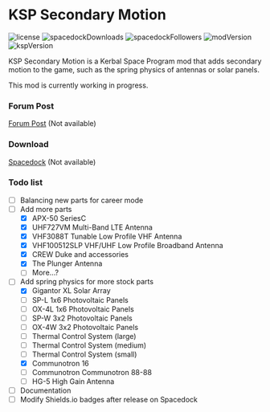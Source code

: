 # KSP Secondary Motion

![license](https://img.shields.io/github/license/Icecovery/KSPSecondaryMotion?style=for-the-badge)
![spacedockDownloads](http://img.shields.io/badge/dynamic/json?style=for-the-badge&?color=66adff&label=downloads&query=%24.downloads&suffix=+&url=https%3A%2F%2Fspacedock.info%2Fapi%2Fmod%2F0000)
![spacedockFollowers](http://img.shields.io/badge/dynamic/json?style=for-the-badge&?color=1ec92a&label=followers&query=%24.followers&suffix=+&url=https%3A%2F%2Fspacedock.info%2Fapi%2Fmod%2F0000)
![modVersion](https://img.shields.io/badge/dynamic/json?style=for-the-badge&?color=f2b02c&label=latest%20version&query=versions%5B%3A1%5D.friendly_version&url=https%3A%2F%2Fspacedock.info%2Fapi%2Fmod%2F0000)
![kspVersion](https://img.shields.io/badge/dynamic/json?style=for-the-badge&?color=c44221&label=Build%20for&prefix=KSP%20&query=versions%5B%3A1%5D.game_version&url=https%3A%2F%2Fspacedock.info%2Fapi%2Fmod%2F0000)

KSP Secondary Motion is a Kerbal Space Program mod that adds secondary motion to the game, such as the spring physics of antennas or solar panels.

This mod is currently working in progress.


### Forum Post

[Forum Post](https://forum.kerbalspaceprogram.com/) (Not available)

### Download

[Spacedock](https://spacedock.info/kerbal-space-program) (Not available)

### Todo list
 - [ ] Balancing new parts for career mode
 - [ ] Add more parts
    - [x] APX-50 SeriesC
    - [x] UHF727VM Multi-Band LTE Antenna
    - [x] VHF3088T Tunable Low Profile VHF Antenna
    - [x] VHF100512SLP VHF/UHF Low Profile Broadband Antenna
    - [x] CREW Duke and accessories
    - [x] The Plunger Antenna
    - [ ] More...?
 - [ ] Add spring physics for more stock parts
    - [x] Gigantor XL Solar Array
    - [ ] SP-L 1x6 Photovoltaic Panels
    - [ ] OX-4L 1x6 Photovoltaic Panels
    - [ ] SP-W 3x2 Photovoltaic Panels
    - [ ] OX-4W 3x2 Photovoltaic Panels
    - [ ] Thermal Control System (large)
    - [ ] Thermal Control System (medium)
    - [ ] Thermal Control System (small)
    - [x] Communotron 16
    - [ ] Communotron Communotron 88-88
    - [ ] HG-5 High Gain Antenna
 - [ ] Documentation
 - [ ] Modify Shields.io badges after release on Spacedock
